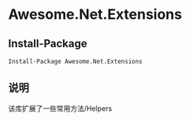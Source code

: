 # Awesome.Net.Extensions

## Install-Package

```pm
Install-Package Awesome.Net.Extensions
```

## 说明

该库扩展了一些常用方法/Helpers